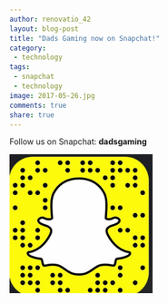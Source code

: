 ```yaml
---
author: renovatio_42
layout: blog-post
title: "Dads Gaming now on Snapchat!"
category:
 - technology
tags:
 - snapchat
 - technology
image: 2017-05-26.jpg
comments: true
share: true
---
```


Follow us on Snapchat: <strong> dadsgaming </strong>

<img src="/img/post/2017-05-26.jpg" width="50%" >
